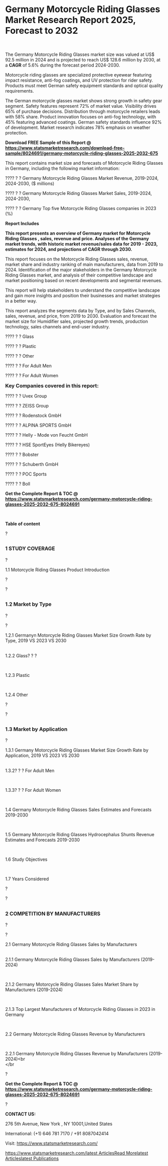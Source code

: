 <h1>Germany Motorcycle Riding Glasses Market Research Report 2025, Forecast to 2032</h1><br/><p>The Germany Motorcycle Riding Glasses market size was valued at US$ 92.5 million in 2024 and is projected to reach US$ 128.6 million by 2030, at a <strong>CAGR</strong> of 5.6% during the forecast period 2024-2030.</p>
 
 
 
 <p>Motorcycle riding glasses are specialized protective eyewear featuring impact resistance, anti-fog coatings, and UV protection for rider safety. Products must meet German safety equipment standards and optical quality requirements.</p>
 
 
 
 <p>The German motorcycle glasses market shows strong growth in safety gear segment. Safety features represent 72% of market value. Visibility drives 65% of purchase decisions. Distribution through motorcycle retailers leads with 58% share. Product innovation focuses on anti-fog technology, with 45% featuring advanced coatings. German safety standards influence 92% of development. Market research indicates 78% emphasis on weather protection.</p>
 
 
 
 <p><strong>Download FREE Sample of this Report @ <a href="https://www.statsmarketresearch.com/download-free-sample/8024691/germany-motorcycle-riding-glasses-2025-2032-675">https://www.statsmarketresearch.com/download-free-sample/8024691/germany-motorcycle-riding-glasses-2025-2032-675</a></strong></p>
 
 
 
 <p>This report contains market size and forecasts of Motorcycle Riding Glasses in Germany, including the following market information:</p>
 
 
 
 <p>???? ? ? Germany Motorcycle Riding Glasses Market Revenue, 2019-2024, 2024-2030, ($ millions)</p>
 
 
 
 <p>???? ? ? Germany Motorcycle Riding Glasses Market Sales, 2019-2024, 2024-2030,</p>
 
 
 
 <p>???? ? ? Germany Top five Motorcycle Riding Glasses companies in 2023 (%)</p>
 
 
 
 <p><strong>Report Includes</strong></p>
 
 
 
 <p><strong>This report presents an overview of Germany market for Motorcycle Riding Glasses , sales, revenue and price. Analyses of the Germany market trends, with historic market revenue/sales data for 2019 - 2023, estimates for 2024, and projections of <strong>CAGR</strong> through 2030.</strong></p>
 
 
 
 <p>This report focuses on the Motorcycle Riding Glasses sales, revenue, market share and industry ranking of main manufacturers, data from 2019 to 2024. Identification of the major stakeholders in the Germany Motorcycle Riding Glasses market, and analysis of their competitive landscape and market positioning based on recent developments and segmental revenues.</p>
 
 
 
 <p>This report will help stakeholders to understand the competitive landscape and gain more insights and position their businesses and market strategies in a better way.</p>
 
 
 
 <p>This report analyzes the segments data by Type, and by Sales Channels, sales, revenue, and price, from 2019 to 2030. Evaluation and forecast the market size for Humidifier sales, projected growth trends, production technology, sales channels and end-user industry.</p>
 
 
 
 <p>???? ? ? Glass</p>
 
 
 
 <p>???? ? ? Plastic</p>
 
 
 
 <p>???? ? ? Other</p>
 
 
 
 <p>???? ? ? For Adult Men</p>
 
 
 
 <p>???? ? ? For Adult Women</p>
 
 
 
 <p><span style="font-size:16px"><strong>Key Companies covered in this report:</strong></span></p>
 
 
 
 <p>???? ? ? Uvex Group</p>
 
 
 
 <p>???? ? ? ZEISS Group</p>
 
 
 
 <p>???? ? ? Rodenstock GmbH</p>
 
 
 
 <p>???? ? ? ALPINA SPORTS GmbH</p>
 
 
 
 <p>???? ? ? Helly - Mode von Feucht GmbH</p>
 
 
 
 <p>???? ? ? HSE SportEyes (Helly Bikereyes)</p>
 
 
 
 <p>???? ? ? Bobster</p>
 
 
 
 <p>???? ? ? Schuberth GmbH</p>
 
 
 
 <p>???? ? ? POC Sports</p>
 
 
 
 <p>???? ? ? Boll</p>
 
 
 
 <div><b>Get the Complete Report & TOC @ <a href="https://www.statsmarketresearch.com/germany-motorcycle-riding-glasses-2025-2032-675-8024691">https://www.statsmarketresearch.com/germany-motorcycle-riding-glasses-2025-2032-675-8024691</a></b></div>
 
 
 
 <p><br />
 
 <b>Table of content</b></p>
 
 
 
 <p>? </p>
 
 
 
 <h2><span style="font-size:16px"><strong>1 STUDY COVERAGE</strong></span></h2>
 
 
 
 <p>? </p>
 
 
 
 <p>1.1 Motorcycle Riding Glasses Product Introduction</p>
 
 
 
 <p>? </p>
 
 
 
 <p>? </p>
 
 
 
 <h2><span style="font-size:16px"><strong>1.2 Market by Type</strong></span></h2>
 
 
 
 <p>? </p>
 
 
 
 <p>? </p>
 
 
 
 <p>1.2.1 Germanyn Motorcycle Riding Glasses Market Size Growth Rate by Type, 2019 VS 2023 VS 2030<br />
 
 <br />
 
 1.2.2 Glass? ? ? <br />
 
 <br />
 
 1.2.3 Plastic<br />
 
 <br />
 
 1.2.4 Other<br />
 
 ? </p>
 
 
 
 <p>? </p>
 
 
 
 <h2><span style="font-size:16px"><strong>1.3 Market by Application</strong></span></h2>
 
 
 
 <p>? </p>
 
 
 
 <p>1.3.1 Germany Motorcycle Riding Glasses Market Size Growth Rate by Application, 2019 VS 2023 VS 2030<br />
 
 <br />
 
 1.3.2? ? ? For Adult Men<br />
 
 <br />
 
 1.3.3? ? ? For Adult Women<br />
 
 <br />
 
 1.4 Germany Motorcycle Riding Glasses Sales Estimates and Forecasts 2019-2030<br />
 
 <br />
 
 1.5 Germany Motorcycle Riding Glasses Hydrocephalus Shunts Revenue Estimates and Forecasts 2019-2030<br />
 
 <br />
 
 1.6 Study Objectives<br />
 
 <br />
 
 1.7 Years Considered</p>
 
 
 
 <p>? </p>
 
 
 
 <p>? </p>
 
 
 
 <h2><span style="font-size:16px"><strong>2 COMPETITION BY MANUFACTURERS</strong></span></h2>
 
 
 
 <p>? </p>
 
 
 
 <p>? </p>
 
 
 
 <p>2.1 Germany Motorcycle Riding Glasses Sales by Manufacturers<br />
 
 <br />
 
 2.1.1 Germany Motorcycle Riding Glasses Sales by Manufacturers (2019-2024)<br />
 
 <br />
 
 2.1.2 Germany Motorcycle Riding Glasses Sales Market Share by Manufacturers (2019-2024)<br />
 
 <br />
 
 2.1.3 Top Largest Manufacturers of Motorcycle Riding Glasses in 2023 in Germany<br />
 
 <br />
 
 2.2 Germany Motorcycle Riding Glasses Revenue by Manufacturers<br />
 
 <br />
 
 2.2.1 Germany Motorcycle Riding Glasses Revenue by Manufacturers (2019-2024)<br<br></br<br></p>
 
 
 
 <p>? </p>
 
 
 
 <div><b>Get the Complete Report & TOC @ <a href="https://www.statsmarketresearch.com/germany-motorcycle-riding-glasses-2025-2032-675-8024691">https://www.statsmarketresearch.com/germany-motorcycle-riding-glasses-2025-2032-675-8024691</a></b></div>
 
 
 
 <p>? </p>
 
 
 
 <p><b>CONTACT US:</b><br />
 
 276 5th Avenue, New York , NY 10001,United States<br />
 
 International: (+1) 646 781 7170 / +91 8087042414<br />
 
 Visit: <a href="https://www.statsmarketresearch.com/">https://www.statsmarketresearch.com/</a><br />
 
 <a href="https://gyeongbokgung.com">https://www.statsmarketresearch.com/</a><a href="https://hallyeomaritime.com">latest Articles</a><a href="https://jingwansa.com">Read More</a><a href="https://nguoiviet.jp/">latest Articles</a><a href="https://www.intelmarketresearch.com/">latest Publications</a></p>